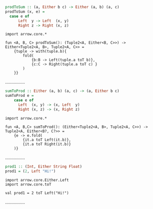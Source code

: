 ```Haskell
prodToSum :: (a, Either b c) -> Either (a, b) (a, c)
prodToSum (x, e) =
  case e of
      Left  y -> Left  (x, y)
      Right z -> Right (x, z)
```
```kotlin:ank:playground
import arrow.core.*

fun <A, B, C> prodToSum(): (Tuple2<A, Either<B, C>>) -> Either<Tuple2<A, B>, Tuple2<A, C>> =
    {tuple -> with(tuple.b){
        fold(
            {b:B -> Left(tuple.a toT b)},
            {c:C -> Right(tuple.a toT c) }
        )
    }}
```
................
```Haskell
sumToProd :: Either (a, b) (a, c) -> (a, Either b c)
sumToProd e =
    case e of
      Left  (x, y) -> (x, Left  y)
      Right (x, z) -> (x, Right z)
```
```kotlin:ank:playground
import arrow.core.*

fun <A, B,C> sumToProd(): (Either<Tuple2<A, B>, Tuple2<A, C>>) -> Tuple2<A, Either<B?, C?>> =
    {e -> e.fold(
        {it.a toT Left(it.b)},
        {it.a toT Right(it.b)}
    )}
```
................
```Haskell
prod1 :: (Int, Either String Float)
prod1 = (2, Left "Hi!")
```
```kotlin:ank:silent
import arrow.core.Either.Left
import arrow.core.toT

val prod1 = 2 toT Left("Hi!")
```
................